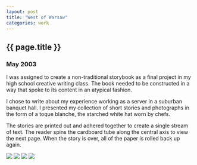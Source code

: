```yaml
---
layout: post
title: "West of Warsaw"
categories: work
---
```


<div id="description">
  <h2 class="project-metadata">{{ page.title }}</h2>
  <h3 class="project-metadata">May 2003</h3>
  <p>I was assigned to create a non-traditional storybook as a final project in my high school creative writing class. The book needed to be constructed in a way that spoke to its content in an atypical fashion.</p>
  <p>I chose to write about my experience working as a server in a suburban banquet hall. I presented my collection of short stories and photographs in the form of a toque blanche, the starched white hat worn by chefs.</p>
  <p>The stories are printed out and adhered together to create a single stream of text. The reader spins the cardboard tube along the central axis to view the next page. When the story is over, all of the paper is rolled back up again.</p>
</div>
<div id="media">
  <img src="../assets/img/portfolio/eastofwarsaw-0-525.jpg">
  <img src="../assets/img/portfolio/eastofwarsaw-1-525.jpg">
  <img src="../assets/img/portfolio/eastofwarsaw-2-525.jpg">
  <img src="../assets/img/portfolio/eastofwarsaw-3-525.jpg">
</div>